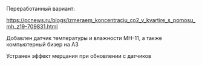 Переработанный вариант:

https://pcnews.ru/blogs/izmeraem_koncentraciu_co2_v_kvartire_s_pomosu_mh_z19-709831.html

Добавлен датчик температуры и влажности MH-11, а также компьютерный бизер на А3

Устранен эффект мерцания при обновлении с датчиков
